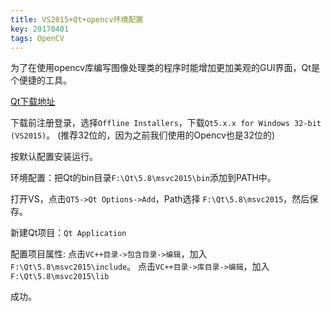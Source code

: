 ```yaml
---
title: VS2015+Qt+opencv环境配置
key: 20170401
tags: OpenCV
---
```


为了在使用opencv库编写图像处理类的程序时能增加更加美观的GUI界面，Qt是个便捷的工具。

[Qt下载地址](https://www.qt.io/download-open-source/)

下载前注册登录，选择`Offline Installers`，下载`Qt5.x.x for Windows 32-bit (VS2015)`。
(推荐32位的，因为之前我们使用的Opencv也是32位的)

按默认配置安装运行。

环境配置：把Qt的bin目录`F:\Qt\5.8\msvc2015\bin`添加到PATH中。

打开VS，点击`QT5->Qt Options->Add`，Path选择 `F:\Qt\5.8\msvc2015`，然后保存。

新建Qt项目：`Qt Application`

配置项目属性:
点击`VC++目录->包含目录->编辑`，加入`F:\Qt\5.8\msvc2015\include`。
点击`VC++目录->库目录->编辑`，加入`F:\Qt\5.8\msvc2015\lib`

成功。
